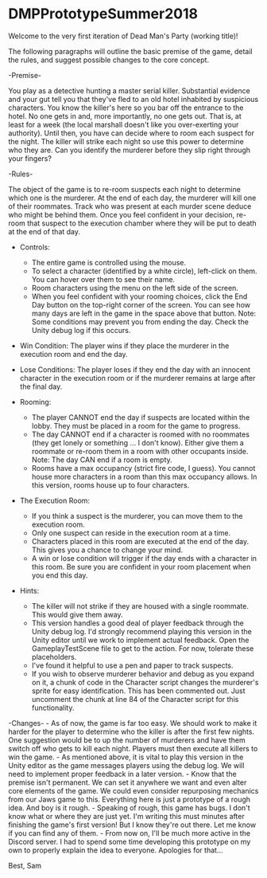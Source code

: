 # DMPPrototypeSummer2018
Welcome to the very first iteration of Dead Man's Party (working title)!

The following paragraphs will outline the basic premise of the game, detail the rules, and suggest possible changes to the core concept.

-Premise-

You play as a detective hunting a master serial killer. Substantial evidence and your gut tell you that they've fled to an old hotel inhabited by suspicious characters.
You know the killer's here so you bar off the entrance to the hotel. No one gets in and, more importantly, no one gets out. That is, at least for a week (the local marshall
doesn't like you over-exerting your authority). Until then, you have can decide where to room each suspect for the night. The killer will strike each night so use this power
to determine who they are. Can you identify the murderer before they slip right through your fingers?

-Rules-

The object of the game is to re-room suspects each night to determine which one is the murderer. At the end of each day, the murderer will kill one of their roommates. Track
who was present at each murder scene deduce who might be behind them. Once you feel confident in your decision, re-room that suspect to the execution chamber where they
will be put to death at the end of that day.

- Controls:
	- The entire game is controlled using the mouse.
	- To select a character (identified by a white circle), left-click on them. You can hover over them to see their name.
	- Room characters using the menu on the left side of the screen.
	- When you feel confident with your rooming choices, click the End Day button on the top-right corner of the screen. You can see how many days are left in the game
	in the space above that button. Note: Some conditions may prevent you from ending the day. Check the Unity debug log if this occurs.

- Win Condition:
	The player wins if they place the murderer in the execution room and end the day.

- Lose Conditions:
	The player loses if they end the day with an innocent character in the execution room or if the murderer remains at large after the final day.

- Rooming:
	- The player CANNOT end the day if suspects are located within the lobby. They must be placed in a room for the game to progress.
	- The day CANNOT end if a character is roomed with no roommates (they get lonely or something ... I don't know). Either give them a roommate or re-room them in a room
	with other occupants inside. Note: The day CAN end if a room is empty.
	- Rooms have a max occupancy (strict fire code, I guess). You cannot house more characters in a room than this max occupancy allows. In this version, rooms house
	up to four characters.

- The Execution Room:
	- If you think a suspect is the murderer, you can move them to the execution room.
	- Only one suspect can reside in the execution room at a time.
	- Characters placed in this room are executed at the end of the day. This gives you a chance to change your mind.
	- A win or lose condition will trigger if the day ends with a character in this room. Be sure you are confident in your room placement when you end this day.

- Hints:
	- The killer will not strike if they are housed with a single roommate. This would give them away.
	- This version handles a good deal of player feedback through the Unity debug log. I'd strongly recommend playing this version in the Unity editor until we work to
	implement actual feedback. Open the GameplayTestScene file to get to the action. For now, tolerate these placeholders.
	- I've found it helpful to use a pen and paper to track suspects.
	- If you wish to observe murderer behavior and debug as you expand on it, a chunk of code in the Character script changes the murderer's sprite for easy
	identification. This has been commented out. Just uncomment the chunk at line 84 of the Character script for this functionality.

-Changes-
	- As of now, the game is far too easy. We should work to make it harder for the player to determine who the killer is after the first few nights. One suggestion would
	be to up the number of murderers and have them switch off who gets to kill each night. Players must then execute all killers to win the game.
	- As mentioned above, it is vital to play this version in the Unity editor as the game messages players using the debug log. We will need to implement proper feedback
	in a later version.
	- Know that the premise isn't permanent. We can set it anywhere we want and even alter core elements of the game. We could even consider repurposing mechanics from our 
	Jaws game to this. Everything here is just a prototype of a rough idea. And boy is it rough.
	- Speaking of rough, this game has bugs. I don't know what or where they are just yet. I'm writing this must minutes after finishing the game's first version! But I
	know they're out there. Let me know if you can find any of them.
	- From now on, I'll be much more active in the Discord server. I had to spend some time developing this prototype on my own to properly explain the idea to everyone.
	Apologies for that...

Best,
Sam
